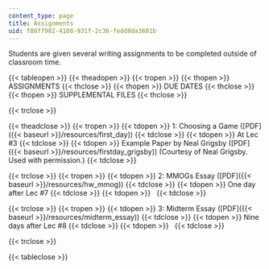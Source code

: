 ```yaml
---
content_type: page
title: Assignments
uid: f88ff982-4108-931f-2c36-fedd8da3601b
---
```


Students are given several writing assignments to be completed outside of classroom time.

{{< tableopen >}}
{{< theadopen >}}
{{< tropen >}}
{{< thopen >}}
ASSIGNMENTS
{{< thclose >}}
{{< thopen >}}
DUE DATES
{{< thclose >}}
{{< thopen >}}
SUPPLEMENTAL FILES
{{< thclose >}}

{{< trclose >}}

{{< theadclose >}}
{{< tropen >}}
{{< tdopen >}}
1: Choosing a Game ([PDF]({{< baseurl >}}/resources/first_day))
{{< tdclose >}}
{{< tdopen >}}
At Lec #3
{{< tdclose >}}
{{< tdopen >}}
Example Paper by Neal Grigsby ([PDF]({{< baseurl >}}/resources/firstday_grigsby)) (Courtesy of Neal Grigsby. Used with permission.)
{{< tdclose >}}

{{< trclose >}}
{{< tropen >}}
{{< tdopen >}}
2: MMOGs Essay ([PDF]({{< baseurl >}}/resources/hw_mmog))
{{< tdclose >}}
{{< tdopen >}}
One day after Lec #7
{{< tdclose >}}
{{< tdopen >}}
 
{{< tdclose >}}

{{< trclose >}}
{{< tropen >}}
{{< tdopen >}}
3: Midterm Essay ([PDF]({{< baseurl >}}/resources/midterm_essay))
{{< tdclose >}}
{{< tdopen >}}
Nine days after Lec #8
{{< tdclose >}}
{{< tdopen >}}
 
{{< tdclose >}}

{{< trclose >}}

{{< tableclose >}}